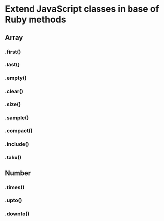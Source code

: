 # Extend JavaScript classes in base of Ruby methods

## Array

### .first()

### .last()

### .empty()

### .clear()

### .size()

### .sample()

### .compact()

### .include()

### .take()

## Number

### .times()

### .upto()

### .downto()